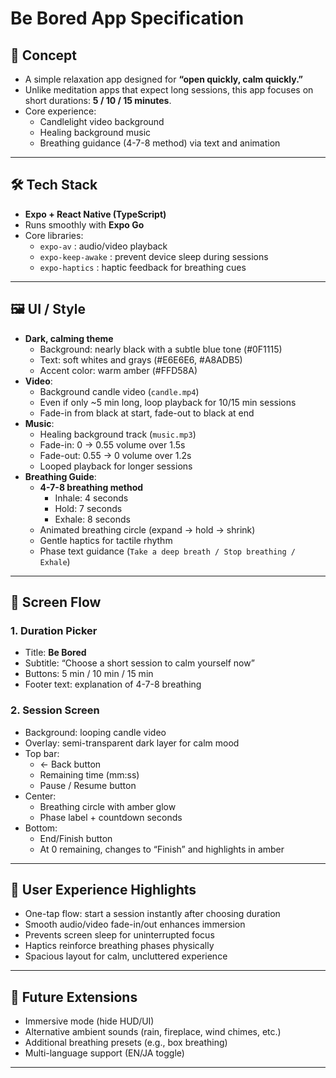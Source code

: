 # Be Bored App Specification

## 🎯 Concept
- A simple relaxation app designed for **“open quickly, calm quickly.”**
- Unlike meditation apps that expect long sessions, this app focuses on short durations: **5 / 10 / 15 minutes**.
- Core experience:
  - Candlelight video background
  - Healing background music
  - Breathing guidance (4-7-8 method) via text and animation

---

## 🛠️ Tech Stack
- **Expo + React Native (TypeScript)**
- Runs smoothly with **Expo Go**
- Core libraries:
  - `expo-av` : audio/video playback
  - `expo-keep-awake` : prevent device sleep during sessions
  - `expo-haptics` : haptic feedback for breathing cues

---

## 🖼️ UI / Style
- **Dark, calming theme**
  - Background: nearly black with a subtle blue tone (#0F1115)
  - Text: soft whites and grays (#E6E6E6, #A8ADB5)
  - Accent color: warm amber (#FFD58A)
- **Video**:
  - Background candle video (`candle.mp4`)
  - Even if only ~5 min long, loop playback for 10/15 min sessions
  - Fade-in from black at start, fade-out to black at end
- **Music**:
  - Healing background track (`music.mp3`)
  - Fade-in: 0 → 0.55 volume over 1.5s
  - Fade-out: 0.55 → 0 volume over 1.2s
  - Looped playback for longer sessions
- **Breathing Guide**:
  - **4-7-8 breathing method**
    - Inhale: 4 seconds
    - Hold: 7 seconds
    - Exhale: 8 seconds
  - Animated breathing circle (expand → hold → shrink)
  - Gentle haptics for tactile rhythm
  - Phase text guidance (`Take a deep breath / Stop breathing / Exhale`)

---

## 📱 Screen Flow
### 1. Duration Picker
- Title: **Be Bored**
- Subtitle: “Choose a short session to calm yourself now”
- Buttons: 5 min / 10 min / 15 min
- Footer text: explanation of 4-7-8 breathing

### 2. Session Screen
- Background: looping candle video
- Overlay: semi-transparent dark layer for calm mood
- Top bar:
  - ← Back button
  - Remaining time (mm:ss)
  - Pause / Resume button
- Center:
  - Breathing circle with amber glow
  - Phase label + countdown seconds
- Bottom:
  - End/Finish button
  - At 0 remaining, changes to “Finish” and highlights in amber

---

## 🔔 User Experience Highlights
- One-tap flow: start a session instantly after choosing duration
- Smooth audio/video fade-in/out enhances immersion
- Prevents screen sleep for uninterrupted focus
- Haptics reinforce breathing phases physically
- Spacious layout for calm, uncluttered experience

---

## 🚀 Future Extensions
- Immersive mode (hide HUD/UI)
- Alternative ambient sounds (rain, fireplace, wind chimes, etc.)
- Additional breathing presets (e.g., box breathing)
- Multi-language support (EN/JA toggle)

---
